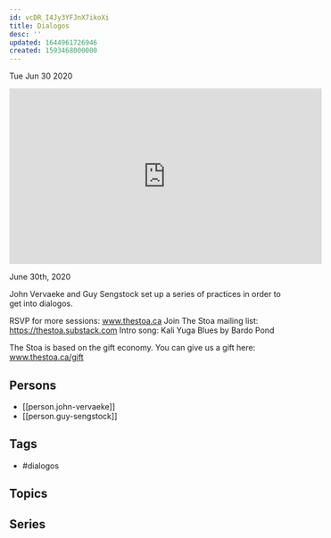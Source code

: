 ```yaml
---
id: vcDR_I4Jy3YFJnX7ikoXi
title: Dialogos
desc: ''
updated: 1644961726946
created: 1593468000000
---
```





Tue Jun 30 2020

<iframe width="560" height="315" src="https://www.youtube.com/embed/rzYby5o4sKo" title="Dialogos w/ John Vervaeke and Guy Sengstock" frameborder="0" allow="accelerometer; autoplay; clipboard-write; encrypted-media; gyroscope; picture-in-picture" allowfullscreen ></iframe>

June 30th, 2020

John Vervaeke and Guy Sengstock set up a series of practices in order to get into dialogos.

RSVP for more sessions: www.thestoa.ca
Join The Stoa mailing list: https://thestoa.substack.com
Intro song: Kali Yuga Blues by Bardo Pond

The Stoa is based on the gift economy. You can give us a gift here: www.thestoa.ca/gift

## Persons

- [[person.john-vervaeke]]
- [[person.guy-sengstock]]

## Tags

- #dialogos

## Topics



## Series



